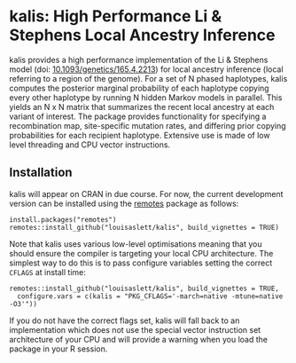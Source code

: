 # kalis: High Performance Li &amp; Stephens Local Ancestry Inference

kalis provides a high performance implementation of the Li & Stephens model (doi: [10.1093/genetics/165.4.2213](https://doi.org/10.1093/genetics/165.4.2213)) for local ancestry inference (local referring to a region of the genome).
For a set of N phased haplotypes, kalis computes the posterior marginal probability of each haplotype copying every other haplotype by running N hidden Markov models in parallel.
This yields an N x N matrix that summarizes the recent local ancestry at each variant of interest.
The package provides functionality for specifying a recombination map, site-specific mutation rates, and differing prior copying probabilities for each recipient haplotype.
Extensive use is made of low level threading and CPU vector instructions.

## Installation

kalis will appear on CRAN in due course.
For now, the current development version can be installed using the [remotes](https://github.com/r-lib/remotes) package as follows:

```{r}
install.packages("remotes")
remotes::install_github("louisaslett/kalis", build_vignettes = TRUE)
```

Note that kalis uses various low-level optimisations meaning that you should ensure the compiler is targeting your local CPU architecture.
The simplest way to do this is to pass configure variables setting the correct `CFLAGS` at install time:

```{r}
remotes::install_github("louisaslett/kalis", build_vignettes = TRUE,
  configure.vars = c(kalis = "PKG_CFLAGS='-march=native -mtune=native -O3'"))
```

If you do not have the correct flags set, kalis will fall back to an implementation which does not use the special vector instruction set architecture of your CPU and will provide a warning when you load the package in your R session.
